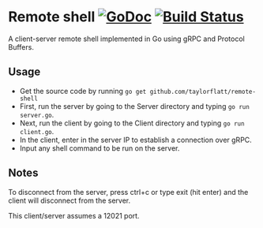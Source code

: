 # Remote shell [![GoDoc](http://img.shields.io/badge/go-documentation-blue.svg?style=flat-square)](https://godoc.org/github.com/taylorflatt/remote-shell) [![Build Status](https://travis-ci.org/taylorflatt/remote-shell.svg?branch=master)](https://travis-ci.org/taylorflatt/remote-shell)
A client-server remote shell implemented in Go using gRPC and Protocol Buffers.

## Usage
* Get the source code by running `go get github.com/taylorflatt/remote-shell`
* First, run the server by going to the Server directory and typing `go run server.go`.
* Next, run the client by going to the Client directory and typing `go run client.go`. 
* In the client, enter in the server IP to establish a connection over gRPC.
* Input any shell command to be run on the server.

## Notes
To disconnect from the server, press ctrl+c or type exit (hit enter) and the client will disconnect from the server.

This client/server assumes a 12021 port.
